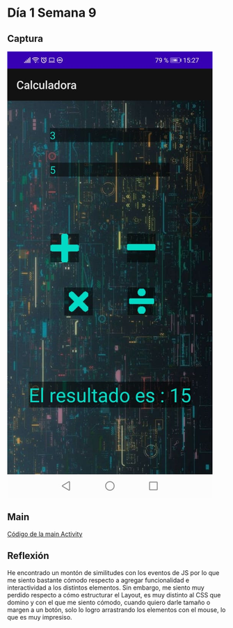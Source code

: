 # Día 1 Semana 9
## Captura
  ![captura-de-la-calculadora](./Captura.jpeg)
## Main
   [Código de la main Activity]()
## Reflexión
He encontrado un montón de similitudes con los eventos de JS por lo que me siento bastante cómodo respecto a agregar funcionalidad e interactividad a los distintos elementos. Sin embargo, me siento muy perdido respecto a cómo estructurar el Layout, es muy distinto al CSS que domino y con el que me siento cómodo, cuando quiero darle tamaño o margen a un botón, solo lo logro arrastrando los elementos con el mouse, lo que es muy impresiso.